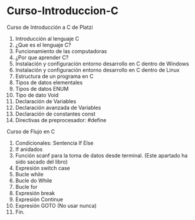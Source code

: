 # Curso-Introduccion-C

Curso de Introducción a C de Platzi

1. Introducción al lenguaje C
2. ¿Que es el lenguaje C?
3. Funcionamiento de las computadoras
4. ¿Por que aprender C?
5. Instalación y configuración entorno desarrollo en C dentro de Windows
6. Instalación y configuración entorno desarrollo en C dentro de Linux
7. Estructura de un programa en C
8. Tipos de datos elementales
9. Tipos de datos ENUM
10. Tipo de dato Void
11. Declaración de Variables
12. Declaración avanzada de Variables
13. Declaración de constantes const
14. Directivas de preprocesador: #define

Curso de Flujo en C

1. Condicionales: Sentencia If Else
2. If anidados
3. Función scanf para la toma de datos desde terminal. (Este apartado ha sido sacado del libro)
4. Expresión switch case
5. Bucle while
6. Bucle do While
7. Bucle for
8. Expresión break
9. Expresión Continue
10. Expresión GOTO (No usar nunca)
11. Fin.